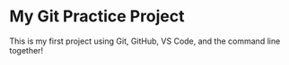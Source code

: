 # My Git Practice Project

This is my first project using Git, GitHub, VS Code, and the command line together!
